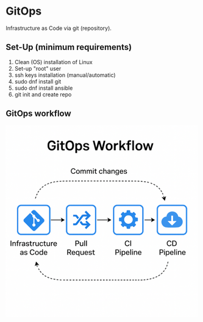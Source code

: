 # GitOps

Infrastructure as Code via git (repository).
    
## Set-Up (minimum requirements)

1. Clean (OS) installation of Linux
2. Set-up "root" user
3. ssh keys installation (manual/automatic)
4. sudo dnf install git
5. sudo dnf install ansible
6. git init and create repo 

## GitOps workflow

![GitOps](assets/GitOps-WorkFlow.png)
